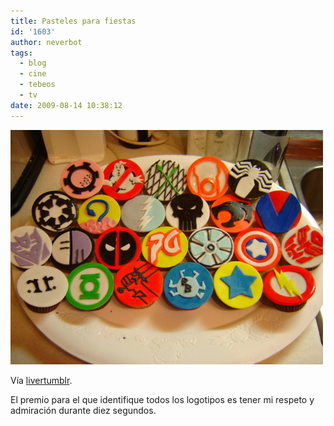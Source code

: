 ```yaml
---
title: Pasteles para fiestas
id: '1603'
author: neverbot
tags:
  - blog
  - cine
  - tebeos
  - tv
date: 2009-08-14 10:38:12
---
```


![](./pasteles-para-fiestas/b9vfl4b63qql1l9ysLERhNOOo1_500.jpg)

Vía [livertumblr](http://livercake.tumblr.com/post/155846498/cupcake-porn-thedailywhat-nerdgasm-of-the).

El premio para el que identifique todos los logotipos es tener mi respeto y admiración durante diez segundos.